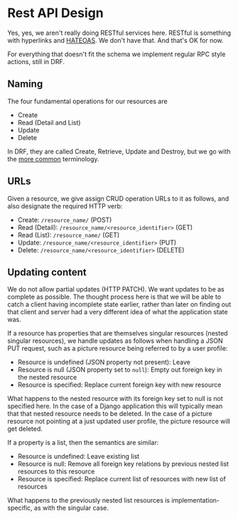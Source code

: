 # Rest API Design

Yes, yes, we aren't really doing RESTful services here. RESTful is something
with hyperlinks and
[HATEOAS](https://ics.uci.edu/~fielding/pubs/dissertation/rest_arch_style.htm#sec_5_1_5).
We don't have that. And that's OK for now.

For everything that doesn't fit the schema we implement regular RPC style
actions, still in DRF.

## Naming

The four fundamental operations for our resources are

- Create
- Read (Detail and List)
- Update
- Delete

In DRF, they are called Create, Retrieve, Update and Destroy, but we go with
the [more
common](https://en.wikipedia.org/wiki/Create,_read,_update,_and_delete)
terminology.

## URLs

Given a resource, we give assign CRUD operation URLs to it as follows, and
also designate the required HTTP verb:

- Create: `/resource_name/` (POST)
- Read (Detail): `/resource_name/<resource_identifier>` (GET)
- Read (List): `/resource_name/` (GET)
- Update: `/resource_name/<resource_identifier>` (PUT)
- Delete: `/resource_name/<resource_identifier>` (DELETE)

## Updating content

We do not allow partial updates (HTTP PATCH). We want updates to be as complete
as possible. The thought process here is that we will be able to catch
a client having incomplete state earlier, rather than later on finding out
that client and server had a very different idea of what the application state
was.

If a resource has properties that are themselves singular resources (nested
singular resources), we handle updates as follows when handling a JSON PUT
request, such as a picture resource being referred to by a user profile:

- Resource is undefined (JSON property not present): Leave
- Resource is null (JSON property set to `null`): Empty out foreign key in the
  nested resource
- Resource is specified: Replace current foreign key with new resource

What happens to the nested resource with its foreign key set to null is not
specified here. In the case of a Django application this will typically
mean that that nested resource needs to be deleted. In the case of a picture
resource not pointing at a just updated user profile, the picture resource
will get deleted.

If a property is a list, then the semantics are similar:

- Resource is undefined: Leave existing list
- Resource is null: Remove all foreign key relations by previous nested list
  resources to this resource
- Resource is specified: Replace current list of resources with new list of
  resources

What happens to the previously nested list resources is
implementation-specific, as with the singular case.
